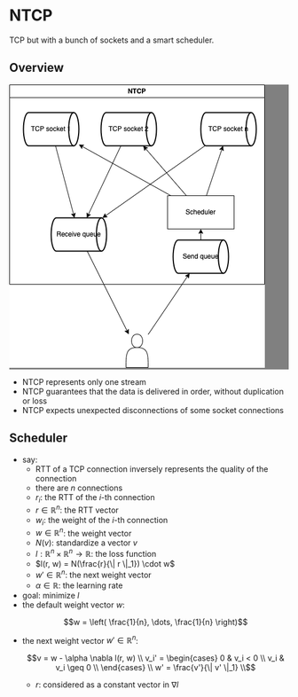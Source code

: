 # NTCP

TCP but with a bunch of sockets and a smart scheduler.

## Overview

<div style="background-color:Gray">

![arch](img/arch.drawio.png)

</div>

- NTCP represents only one stream
- NTCP guarantees that the data is delivered in order, without duplication or loss
- NTCP expects unexpected disconnections of some socket connections

## Scheduler

- say:
  - RTT of a TCP connection inversely represents the quality of the connection
  - there are $n$ connections
  - $r_i$: the RTT of the $i$-th connection
  - $r \in \mathbb{R}^n$: the RTT vector
  - $w_i$: the weight of the $i$-th connection
  - $w \in \mathbb{R}^n$: the weight vector
  - $N(v)$: standardize a vector $v$
  - $l : \mathbb{R}^n \times \mathbb{R}^n \to \mathbb{R}$: the loss function
  - $l(r, w) = N(\frac{r}{\| r \|_1}) \cdot w$
  - $w' \in \mathbb{R}^n$: the next weight vector
  - $\alpha \in \mathbb{R}$: the learning rate
- goal: minimize $l$
- the default weight vector $w$:
  ```math
  w = \left( \frac{1}{n}, \dots, \frac{1}{n} \right)
  ```
- the next weight vector $w' \in \mathbb{R}^n$:
  ```math
  v = w - \alpha \nabla l(r, w) \\
  v_i' =
  \begin{cases}
    0 & v_i < 0 \\
    v_i & v_i \geq 0 \\
  \end{cases} \\
  w' = \frac{v'}{\| v' \|_1} \\
  ```
  - $r$: considered as a constant vector in $\nabla l$
